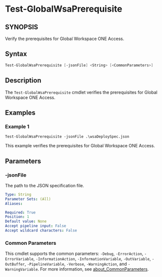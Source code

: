 # Test-GlobalWsaPrerequisite

## SYNOPSIS

Verify the prerequisites for Global Workspace ONE Access.

## Syntax

```powershell
Test-GlobalWsaPrerequisite [-jsonFile] <String> [<CommonParameters>]
```

## Description

The `Test-GlobalWsaPrerequisite` cmdlet verifies the prerequisites for Global Workspace ONE Access.

## Examples

### Example 1

```pwoershell
Test-GlobalWsaPrerequisite -jsonFile .\wsaDeploySpec.json
```

This example verifies the prerequisites for Global Workspace ONE Access.

## Parameters

### -jsonFile

The path to the JSON specification file.

```yaml
Type: String
Parameter Sets: (All)
Aliases:

Required: True
Position: 1
Default value: None
Accept pipeline input: False
Accept wildcard characters: False
```

### Common Parameters

This cmdlet supports the common parameters: `-Debug`, `-ErrorAction`, `-ErrorVariable`, `-InformationAction`, `-InformationVariable`, `-OutVariable`, `-OutBuffer`, `-PipelineVariable`, `-Verbose`, `-WarningAction`, and `-WarningVariable`. For more information, see [about_CommonParameters](http://go.microsoft.com/fwlink/?LinkID=113216).
